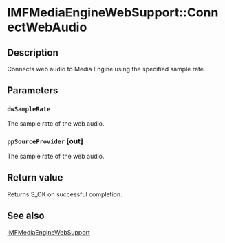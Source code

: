 # IMFMediaEngineWebSupport::ConnectWebAudio

## Description

Connects web audio to Media Engine using the specified sample rate.

## Parameters

### `dwSampleRate`

The sample rate of the web audio.

### `ppSourceProvider` [out]

The sample rate of the web audio.

## Return value

Returns S_OK on successful completion.

## See also

[IMFMediaEngineWebSupport](https://learn.microsoft.com/windows/desktop/api/mfmediaengine/nn-mfmediaengine-imfmediaenginewebsupport)
